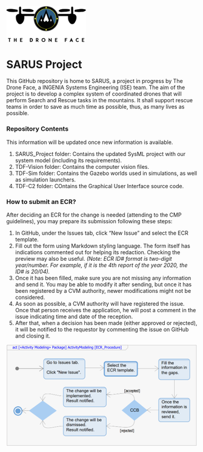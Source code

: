 <img src="https://github.com/Ingenia-SE/TDF-SARUS/blob/main/img/logo-color.png?raw=true" alt="TDF-Logo" width="210">

#  SARUS Project

This GitHub repository is home to SARUS, a project in progress by The Drone Face, a INGENIA Systems Engineering (ISE) team.
The aim of the project is to develop a complex system of coordinated drones that will perform Search and Rescue tasks in the mountains. It shall support rescue teams in order to save as much time as possible, thus, as many lives as possible.

### Repository Contents
This information will be updated once new information is available.

1. SARUS_Project folder: Contains the updated SysML project with our system model (including its requirements).
2. TDF-Vision folder: Contains the computer vision files.
3. TDF-Sim folder: Contains the Gazebo worlds used in simulations, as well as simulation launchers.
4. TDF-C2 folder: COntains the Graphical User Interface source code.

### How to submit an ECR?

After deciding an ECR for the change is needed (attending to the CMP guidelines), you may prepare its submission following these steps:

1. In GitHub, under the Issues tab, click “New Issue” and select the ECR template.
2. Fill out the form using Markdown styling language. The form itself has indications commented out for helping its redaction. Checking the preview may also be useful.
*(Note: ECR ID# format is two-digit year/number. For example, if it is the 4th report of the year 2020, the ID# is 20/04).*
3. Once it has been filled, make sure you are not missing any information and send it. You may be able to modify it after sending, but once it has been registered by a CVM authority, newer modifications might not be considered.
4. As soon as possible, a CVM authority will have registered the issue. Once that person receives the application, he will post a comment in the issue indicating time and date of the reception.
5. After that, when a decision has been made (either approved or rejected), it will be notified to the requestor by commenting the issue on GitHub and closing it.

<img src="https://github.com/Ingenia-SE/TDF-SARUS/blob/main/img/activityECR.png?raw=true" alt="ECR-procedure">